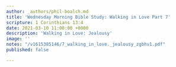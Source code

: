 ```yaml
---
author: _authors/phil-boalch.md
title: 'Wednesday Morning Bible Study: Walking in Love Part 7'
scripture: 1 Corinthians 13:4
date: 2021-03-10 11:00:00 +0000
description: 'Walking in Love: Jealousy'
image: ''
notes: "/v1615385146/7_walking_in_love._jealousy_zgbhv1.pdf"
published: false

---
```

